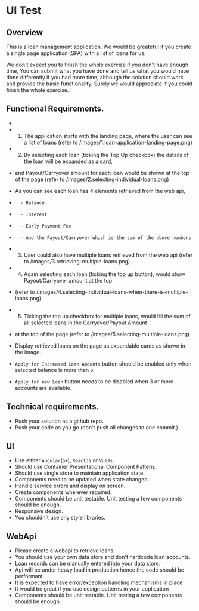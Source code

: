 # UI Test

## Overview

This is a loan management application. We would be greateful if you create a single page application (SPA) with a list of loans for us.

We don't expect you to finish the whole exercise if you don't have enough time, You can submit 
what you have done and tell us what you would have done differently if you had more time, although 
the solution should work and provide the basic functionality. Surely we would appreciate if you could finish the whole exercise.

## Functional Requirements.

*	
*	1. The application starts with the landing page, where the user can see a list of loans (refer to /images/1.loan-application-landing-page.png)
*	2. By selecting each loan (ticking the Top Up checkbox) the details of the loan will be expanded as a card, 
*	and Payout/Carryover amount for each loan would be shown at the top of the page (refer to /images/2.selecting-individual-loans.png)
*	As you can see each loan has 4 elements retrieved from the web api, 
*		- Balance
*		- Interest
*		- Early Payment Fee
*		- And the Payout/Carryover which is the sum of the above numbers
*	3. User could also have multiple loans retrieved from the web api (refer to /images/3.retrieving-multiple-loans.png)
*	4. Again selecting each loan (ticking the top up button), would show Payout/Carryover amount at the top 
*	(refer to /images/4.selecting-individual-loans-when-there-is-multiple-loans.png)
* 	5. Ticking the top up checkbox for multiple loans, would fill the sum of all selected loans in the Carryover/Payout Amount 
*	at the top of the page (refer to /images/5.selecting-multiple-loans.png)

*   Display retrieved loans on the page as expandable cards as shown in the image.
*   `Apply for Increased Loan Amounts` button should be enabled only when selected balance is more than `0`.
*   `Apply for new Loan` button needs to be disabled when 3 or more accounts are available.


## Technical requirements.

*   Push your solution as a github repo.
*   Push your code as you go (don't push all changes to one commit.)

## UI 

*   Use either `Angular`(`5+`), `ReactJs` or `VueJs`.
*   Should use Container Presentational Component Pattern.
*   Should use single store to maintain application state.
*   Components need to be updated when state changed.
*   Handle service errors and display on screen.
*   Create components wherever required.
*   Components should be unit testable. Unit testing a few components should be enough.
*   Responsive design.
*   You shouldn't use any style libraries.

## WebApi

*	Please create a webapi to retrieve loans.
*	You should use your own data store and don't hardcode loan accounts.
*	Loan records can be manually entered into your data store.
*	Api will be under heavy load in production hence the code should be performant.
*	It is expected to have error/exception handling mechanisms in place
*	It would be great if you use design patterns in your application
*	Components should be unit testable. Unit testing a few components should be enough.


